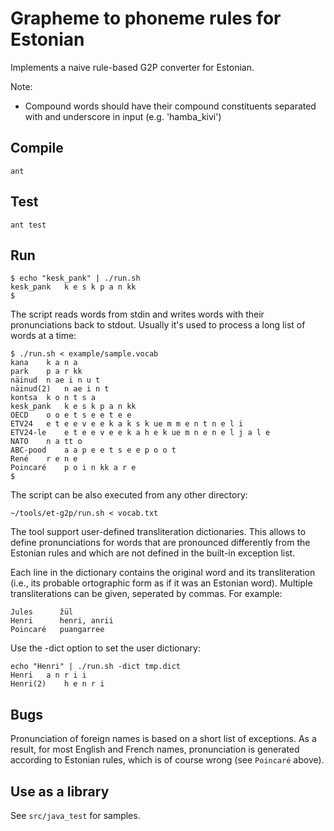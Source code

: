 Grapheme to phoneme rules for Estonian
======================================

Implements a naive rule-based G2P converter for Estonian. 

Note:
* Compound words should have their compound constituents separated with and underscore in input (e.g. 'hamba_kivi')
 


Compile
-------

	ant 
	
Test
----

	ant test
	
Run
---
	
	$ echo "kesk_pank" | ./run.sh 
	kesk_pank	k e s k p a n kk
	$
	
The script reads words from stdin and writes words with their pronunciations back to stdout. Usually it's used to process 
a long list of words at a time:

	$ ./run.sh < example/sample.vocab 
    kana    k a n a
    park    p a r kk
    näinud  n ae i n u t
    näinud(2)   n ae i n t
    kontsa  k o n t s a
    kesk_pank   k e s k p a n kk
    OECD    o o e t s e e t e e
    ETV24   e t e e v e e k a k s k ue m m e n t n e l i
    ETV24-le    e t e e v e e k a h e k ue m n e n e l j a l e
    NATO    n a tt o
    ABC-pood    a a p e e t s e e p o o t
    René    r e n e
    Poincaré    p o i n kk a r e
	$
	
The script can be also executed from any other directory:

	~/tools/et-g2p/run.sh < vocab.txt


The tool support user-defined transliteration dictionaries. This allows to define pronunciations for 
words that are pronounced differently from the Estonian rules and which are not defined in the 
built-in exception list.

Each line in the dictionary contains the original word and its transliteration (i.e., its
probable ortographic form as if it was an Estonian word). Multiple transliterations can be given,
seperated by commas. For example:

    Jules      žül
    Henri      henri, anrii
    Poincaré   puangarree


Use the -dict option to set the user dictionary:

    echo "Henri" | ./run.sh -dict tmp.dict
    Henri	a n r i i
    Henri(2)	h e n r i



Bugs
----

Pronunciation of foreign names is based on a short list of exceptions. As a result, for most
English and French names, pronunciation is generated according to Estonian rules, which is 
of course wrong (see `Poincaré` above).


Use as a library
----------------

See `src/java_test` for samples.	 
